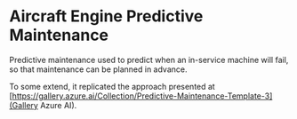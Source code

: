 # Aircraft Engine Predictive Maintenance

Predictive maintenance used to predict when an in-service machine will fail, so that maintenance can be planned in advance.

To some extend, it replicated the approach presented at [https://gallery.azure.ai/Collection/Predictive-Maintenance-Template-3](Gallery Azure AI).